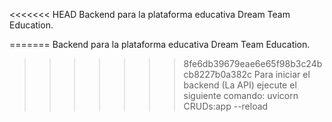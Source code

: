 <<<<<<< HEAD
Backend para la plataforma educativa Dream Team Education.

=======
Backend para la plataforma educativa Dream Team Education.

>>>>>>> 8fe6db39679eae6e65f98b3c24bcb8227b0a382c
Para iniciar el backend (La API) ejecute el siguiente comando: uvicorn CRUDs:app --reload